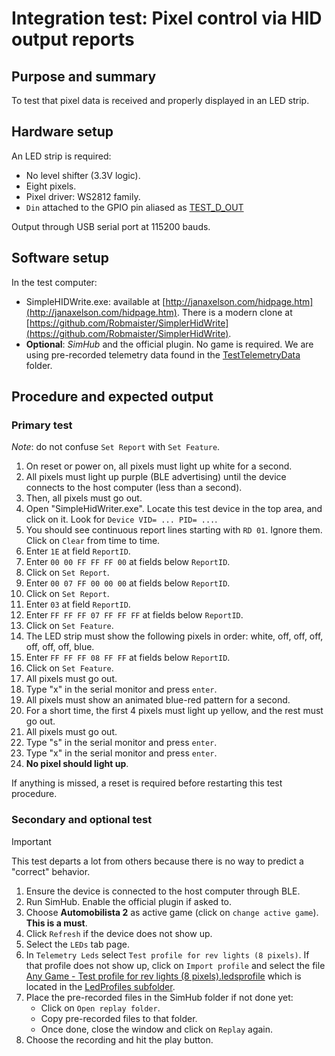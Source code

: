 # Integration test: Pixel control via HID output reports

## Purpose and summary

To test that pixel data is received and properly displayed in an LED strip.

## Hardware setup

An LED strip is required:

- No level shifter (3.3V logic).
- Eight pixels.
- Pixel driver: WS2812 family.
- `Din` attached to the GPIO pin aliased as [TEST_D_OUT](../../../include/Testing.hpp)

Output through USB serial port at 115200 bauds.

## Software setup

In the test computer:

- SimpleHIDWrite.exe:
  available at [http://janaxelson.com/hidpage.htm](http://janaxelson.com/hidpage.htm).
  There is a modern clone at
  [https://github.com/Robmaister/SimplerHidWrite](https://github.com/Robmaister/SimplerHidWrite).
- **Optional**: *SimHub* and the official plugin.
  No game is required.
  We are using pre-recorded telemetry data found in the
  [TestTelemetryData](../TelemetryIntegrationTest/TestTelemetryData/) folder.

## Procedure and expected output

### Primary test

*Note*: do not confuse `Set Report` with `Set Feature`.

1. On reset or power on, all pixels must light up white for a second.
2. All pixels must light up purple (BLE advertising)
   until the device connects to the host computer (less than a second).
3. Then, all pixels must go out.
4. Open "SimpleHidWriter.exe". Locate this test device in the top area, and click on it.
   Look for `Device VID= ... PID= ...`.
5. You should see continuous report lines starting with `RD 01`.
   Ignore them. Click on `Clear` from time to time.
6. Enter `1E` at field `ReportID`.
7. Enter `00 00 FF FF FF 00` at fields below `ReportID`.
8. Click on `Set Report`.
9. Enter `00 07 FF 00 00 00` at fields below `ReportID`.
10. Click on `Set Report`.
11. Enter `03` at field `ReportID`.
12. Enter `FF FF FF 07 FF FF FF` at fields below `ReportID`.
13. Click on `Set Feature`.
14. The LED strip must show the following pixels in order:
    white, off, off, off, off, off, off, blue.
15. Enter `FF FF FF 08 FF FF` at fields below `ReportID`.
16. Click on `Set Feature`.
17. All pixels must go out.
18. Type "x" in the serial monitor and press `enter`.
19. All pixels must show an animated blue-red pattern for a second.
20. For a short time, the first 4 pixels must light up yellow, and the rest must go out.
21. All pixels must go out.
22. Type "s" in the serial monitor and press `enter`.
23. Type "x" in the serial monitor and press `enter`.
24. **No pixel should light up**.

If anything is missed, a reset is required
before restarting this test procedure.

### Secondary and **optional** test

> [!IMPORTANT]
> This test departs a lot from others because there is no way to predict
> a "correct" behavior.

1. Ensure the device is connected to the host computer through BLE.
2. Run SimHub. Enable the official plugin if asked to.
3. Choose **Automobilista 2** as active game (click on `change active game`).
   **This is a must**.
4. Click `Refresh` if the device does not show up.
5. Select the `LEDs` tab page.
6. In `Telemetry Leds` select `Test profile for rev lights (8 pixels)`.
   If that profile does not show up, click on `Import profile` and
   select the file
   [Any Game - Test profile for rev lights (8 pixels).ledsprofile](<./LedProfiles/Any Game - Test profile for rev lights (8 pixels).ledsprofile>)
   which is located in the [LedProfiles subfolder](./LedProfiles/).
7. Place the pre-recorded files in the SimHub folder if not done yet:
   - Click on `Open replay folder`.
   - Copy pre-recorded files to that folder.
   - Once done, close the window and click on `Replay` again.
8. Choose the recording and hit the play button.
